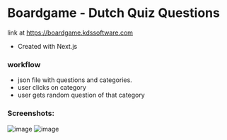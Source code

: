 # Boardgame - Dutch Quiz Questions
link at https://boardgame.kdssoftware.com
- Created with Next.js

### workflow
- json file with questions and categories.
- user clicks on category
- user gets random question of that category


### Screenshots:
![image](https://user-images.githubusercontent.com/10829524/144588495-7ebfd11e-8011-4e21-8f0a-99322c4f69ef.png)
![image](https://user-images.githubusercontent.com/10829524/144588544-be1d7289-1cd8-4212-8c5d-8ff8bffc63ce.png)

